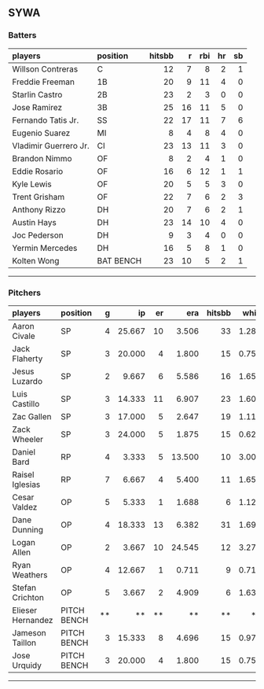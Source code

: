 ## SYWA

### Batters

 
|players               |position  | hitsbb|  r| rbi| hr| sb| 
|:---------------------|:---------|------:|--:|---:|--:|--:| 
|Willson Contreras     |C         |     12|  7|   8|  2|  1| 
|Freddie Freeman       |1B        |     20|  9|  11|  4|  0| 
|Starlin Castro        |2B        |     23|  2|   3|  0|  0| 
|Jose Ramirez          |3B        |     25| 16|  11|  5|  0| 
|Fernando Tatis Jr.    |SS        |     22| 17|  11|  7|  6| 
|Eugenio Suarez        |MI        |      8|  4|   8|  4|  0| 
|Vladimir Guerrero Jr. |CI        |     23| 13|  11|  3|  0| 
|Brandon Nimmo         |OF        |      8|  2|   4|  1|  0| 
|Eddie Rosario         |OF        |     16|  6|  12|  1|  1| 
|Kyle Lewis            |OF        |     20|  5|   5|  3|  0| 
|Trent Grisham         |OF        |     22|  7|   6|  2|  3| 
|Anthony Rizzo         |DH        |     20|  7|   6|  2|  1| 
|Austin Hays           |DH        |     23| 14|  10|  4|  0| 
|Joc Pederson          |DH        |      9|  3|   4|  0|  0| 
|Yermin Mercedes       |DH        |     16|  5|   8|  1|  0| 
|Kolten Wong           |BAT BENCH |     23| 10|   5|  2|  1| 


* * *

### Pitchers

 
|players           |position    |  g|     ip| er|    era| hitsbb|  whip| so|  w| sv| 
|:-----------------|:-----------|--:|------:|--:|------:|------:|-----:|--:|--:|--:| 
|Aaron Civale      |SP          |  4| 25.667| 10|  3.506|     33| 1.286| 17|  2|  0| 
|Jack Flaherty     |SP          |  3| 20.000|  4|  1.800|     15| 0.750| 21|  3|  0| 
|Jesus Luzardo     |SP          |  2|  9.667|  6|  5.586|     16| 1.655|  9|  0|  0| 
|Luis Castillo     |SP          |  3| 14.333| 11|  6.907|     23| 1.605| 10|  0|  0| 
|Zac Gallen        |SP          |  3| 17.000|  5|  2.647|     19| 1.118| 18|  1|  0| 
|Zack Wheeler      |SP          |  3| 24.000|  5|  1.875|     15| 0.625| 23|  2|  0| 
|Daniel Bard       |RP          |  4|  3.333|  5| 13.500|     10| 3.000|  3|  1|  1| 
|Raisel Iglesias   |RP          |  7|  6.667|  4|  5.400|     11| 1.650|  6|  0|  4| 
|Cesar Valdez      |OP          |  5|  5.333|  1|  1.688|      6| 1.125|  7|  0|  4| 
|Dane Dunning      |OP          |  4| 18.333| 13|  6.382|     31| 1.691| 23|  1|  0| 
|Logan Allen       |OP          |  2|  3.667| 10| 24.545|     12| 3.273|  2|  0|  0| 
|Ryan Weathers     |OP          |  4| 12.667|  1|  0.711|      9| 0.711| 10|  1|  0| 
|Stefan Crichton   |OP          |  5|  3.667|  2|  4.909|      6| 1.636|  3|  0|  2| 
|Elieser Hernandez |PITCH BENCH | **|     **| **|     **|     **|    **| **| **| **| 
|Jameson Taillon   |PITCH BENCH |  3| 15.333|  8|  4.696|     15| 0.978| 19|  1|  0| 
|Jose Urquidy      |PITCH BENCH |  3| 20.000|  4|  1.800|     15| 0.750|  9|  3|  0| 


* * *



